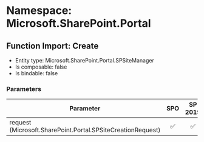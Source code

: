 # Namespace: Microsoft.SharePoint.Portal

## Function Import: Create

- Entity type: Microsoft.SharePoint.Portal.SPSiteManager
- Is composable: false
- Is bindable: false

### Parameters

Parameter | SPO | SP 2019 | SP 2016 | SP 2013
----------|:---:|:-------:|:-------:|:-------
request (Microsoft.SharePoint.Portal.SPSiteCreationRequest) | ✅ | ✅ | ❌ | ❌